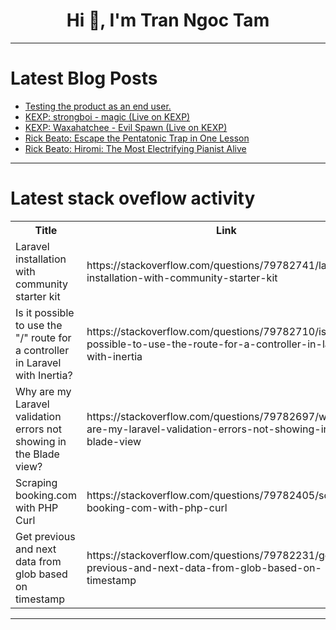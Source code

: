 <h1 align="center">Hi 👋, I'm Tran Ngoc Tam</h1>

---

# Latest Blog Posts 
<!-- BLOG-POST-LIST:START -->
- [Testing the product as an end user.](https://dev.to/saikrishna_oggu/testing-the-product-as-an-end-user-2hll)
- [KEXP: strongboi - magic &lpar;Live on KEXP&rpar;](https://dev.to/music_youtube/kexp-strongboi-magic-live-on-kexp-1c8)
- [KEXP: Waxahatchee - Evil Spawn &lpar;Live on KEXP&rpar;](https://dev.to/music_youtube/kexp-waxahatchee-evil-spawn-live-on-kexp-35i5)
- [Rick Beato: Escape the Pentatonic Trap in One Lesson](https://dev.to/music_youtube/rick-beato-escape-the-pentatonic-trap-in-one-lesson-1l3b)
- [Rick Beato: Hiromi: The Most Electrifying Pianist Alive](https://dev.to/music_youtube/rick-beato-hiromi-the-most-electrifying-pianist-alive-29hc)
<!-- BLOG-POST-LIST:END -->

---

# Latest stack oveflow activity
<table>
  <tr><th>Title</th><th>Link</th></tr>
  <!-- STACKOVERFLOW:START --><tr><td>Laravel installation with community starter kit</td><td>https://stackoverflow.com/questions/79782741/laravel-installation-with-community-starter-kit</td></tr><tr><td>Is it possible to use the &quot;/&quot; route for a controller in Laravel with Inertia?</td><td>https://stackoverflow.com/questions/79782710/is-it-possible-to-use-the-route-for-a-controller-in-laravel-with-inertia</td></tr><tr><td>Why are my Laravel validation errors not showing in the Blade view?</td><td>https://stackoverflow.com/questions/79782697/why-are-my-laravel-validation-errors-not-showing-in-the-blade-view</td></tr><tr><td>Scraping booking.com with PHP Curl</td><td>https://stackoverflow.com/questions/79782405/scraping-booking-com-with-php-curl</td></tr><tr><td>Get previous and next data from glob based on timestamp</td><td>https://stackoverflow.com/questions/79782231/get-previous-and-next-data-from-glob-based-on-timestamp</td></tr><!-- STACKOVERFLOW:END -->
</table>

---


